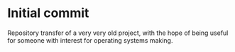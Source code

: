 
# Initial commit

Repository transfer of a very very old project,
with the hope of being useful for someone with
interest for operating systems making.

